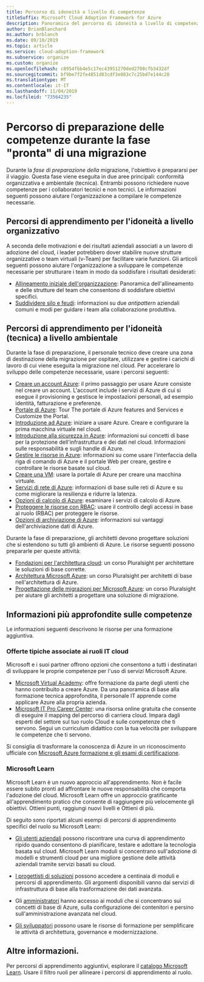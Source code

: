 ```yaml
---
title: Percorso di idoneità a livello di competenze
titleSuffix: Microsoft Cloud Adoption Framework for Azure
description: Panoramica del percorso di idoneità a livello di competenze
author: BrianBlanchard
ms.author: brblanch
ms.date: 09/10/2019
ms.topic: article
ms.service: cloud-adoption-framework
ms.subservice: organize
ms.custom: organize
ms.openlocfilehash: c8954fbb4e5c17ec43951270ded2708cfb3432df
ms.sourcegitcommit: bf9be7f2fe4851d83cdf3e083c7c25bd7e144c20
ms.translationtype: MT
ms.contentlocale: it-IT
ms.lasthandoff: 11/04/2019
ms.locfileid: "73564235"
---
```

# <a name="skills-readiness-path-during-the-ready-phase-of-a-migration"></a>Percorso di preparazione delle competenze durante la fase "pronta" di una migrazione

Durante la *fase di preparazione della* migrazione, l'obiettivo è prepararsi per il viaggio. Questa fase viene eseguita in due aree principali: conformità organizzativa e ambientale (tecnica). Entrambi possono richiedere nuove competenze per i collaboratori tecnici e non tecnici. Le informazioni seguenti possono aiutare l'organizzazione a compilare le competenze necessarie.

## <a name="organizational-readiness-learning-paths"></a>Percorsi di apprendimento per l'idoneità a livello organizzativo

A seconda delle motivazioni e dei risultati aziendali associati a un lavoro di adozione del cloud, i leader potrebbero dover stabilire nuove strutture organizzative o team virtuali (v-Team) per facilitare varie funzioni. Gli articoli seguenti possono aiutare l'organizzazione a sviluppare le competenze necessarie per strutturare i team in modo da soddisfare i risultati desiderati:

- [Allineamento iniziale dell'organizzazione](./index.md): Panoramica dell'allineamento e delle strutture del team che consentono di soddisfare obiettivi specifici.
- [Suddividere silo e feudi](./fiefdoms-silos.md): informazioni su due *antipattern* aziendali comuni e modi per guidare i team alla collaborazione produttiva.

## <a name="environmental-technical-readiness-learning-paths"></a>Percorsi di apprendimento per l'idoneità (tecnica) a livello ambientale

Durante la fase di preparazione, il personale tecnico deve creare una zona di destinazione della migrazione per ospitare, utilizzare e gestire i carichi di lavoro di cui viene eseguita la migrazione nel cloud. Per accelerare lo sviluppo delle competenze necessarie, usare i percorsi seguenti:

- [Creare un account Azure](https://docs.microsoft.com/learn/modules/create-an-azure-account): il primo passaggio per usare Azure consiste nel creare un account. L'account include i servizi di Azure di cui si esegue il provisioning e gestisce le impostazioni personali, ad esempio identità, fatturazione e preferenze.
- [Portale di Azure](https://docs.microsoft.com/learn/modules/tour-azure-portal): Tour The portale di Azure features and Services e Customize the Portal.
- [Introduzione ad Azure](https://docs.microsoft.com/learn/modules/welcome-to-azure): iniziare a usare Azure. Creare e configurare la prima macchina virtuale nel cloud.
- [Introduzione alla sicurezza in Azure](https://docs.microsoft.com/learn/modules/intro-to-security-in-azure): informazioni sui concetti di base per la protezione dell'infrastruttura e dei dati nel cloud. Informazioni sulle responsabilità e sugli handle di Azure.
- [Gestire le risorse in Azure](https://docs.microsoft.com/learn/paths/manage-resources-in-azure): informazioni su come usare l'interfaccia della riga di comando di Azure e il portale Web per creare, gestire e controllare le risorse basate sul cloud.
- [Creare una VM](https://docs.microsoft.com/learn/modules/create-windows-virtual-machine-in-azure): usare la portale di Azure per creare una macchina virtuale.
- [Servizi di rete di Azure](https://docs.microsoft.com/learn/modules/intro-to-azure-networking): informazioni di base sulle reti di Azure e su come migliorare la resilienza e ridurre la latenza.
- [Opzioni di calcolo di Azure](https://docs.microsoft.com/learn/modules/intro-to-azure-compute): esaminare i servizi di calcolo di Azure.
- [Proteggere le risorse con RBAC](https://docs.microsoft.com/learn/modules/secure-azure-resources-with-rbac): usare il controllo degli accessi in base al ruolo (RBAC) per proteggere le risorse.
- [Opzioni di archiviazione di Azure](https://docs.microsoft.com/learn/modules/intro-to-data-in-azure/index): informazioni sui vantaggi dell'archiviazione dati di Azure.

Durante la fase di preparazione, gli architetti devono progettare soluzioni che si estendono su tutti gli ambienti di Azure. Le risorse seguenti possono prepararle per queste attività:

- [Fondazioni per l'architettura cloud](https://app.pluralsight.com/library/courses/cloud-architecture-foundations): un corso Pluralsight per architettare le soluzioni di base corrette.
- [Architettura Microsoft Azure](https://app.pluralsight.com/library/courses/cloud-architecture-foundations): un corso Pluralsight per architetti di base nell'architettura di Azure.
- [Progettazione delle migrazioni per Microsoft Azure](https://app.pluralsight.com/library/courses/cloud-architecture-foundations): un corso Pluralsight per aiutare gli architetti a progettare una soluzione di migrazione.

## <a name="deeper-skills-exploration"></a>Informazioni più approfondite sulle competenze

Le informazioni seguenti descrivono le risorse per una formazione aggiuntiva.

### <a name="typical-mappings-of-cloud-it-roles"></a>Offerte tipiche associate ai ruoli IT cloud

Microsoft e i suoi partner offrono opzioni che consentono a tutti i destinatari di sviluppare le proprie competenze per l'uso di servizi Microsoft Azure.

- [Microsoft Virtual Academy](https://mva.microsoft.com/product-training/microsoft-azure): offre formazione da parte degli utenti che hanno contribuito a creare Azure. Da una panoramica di base alla formazione tecnica approfondita, il personale IT apprende come applicare Azure alla propria azienda.
- [Microsoft IT Pro Career Center](https://www.microsoft.com/itpro): una risorsa online gratuita che consente di eseguire il mapping del percorso di carriera cloud. Impara dagli esperti del settore sul tuo ruolo Cloud e sulle competenze che ti servono. Segui un curriculum didattico con la tua velocità per sviluppare le competenze che ti servono.

Si consiglia di trasformare la conoscenza di Azure in un riconoscimento ufficiale con [Microsoft Azure formazione e gli esami di certificazione](https://www.microsoft.com/learning/azure-certification.aspx).

### <a name="microsoft-learn"></a>Microsoft Learn

Microsoft Learn è un nuovo approccio all'apprendimento. Non è facile essere subito pronti ad affrontare le nuove responsabilità che comporta l'adozione del cloud. Microsoft Learn offre un approccio gratificante all'apprendimento pratico che consente di raggiungere più velocemente gli obiettivi. Ottieni punti, raggiungi nuovi livelli e Ottieni di più.

Di seguito sono riportati alcuni esempi di percorsi di apprendimento specifici del ruolo su Microsoft Learn:

- [Gli utenti aziendali](https://docs.microsoft.com/learn/browse/?roles=business-user) possono riscontrare una curva di apprendimento ripido quando consentono di pianificare, testare e adottare la tecnologia basata sul cloud. Microsoft Learn moduli si concentrano sull'adozione di modelli e strumenti cloud per una migliore gestione delle attività aziendali tramite servizi basati su cloud.

- [I progettisti di soluzioni](https://docs.microsoft.com/learn/browse/?roles=solution-architect) possono accedere a centinaia di moduli e percorsi di apprendimento. Gli argomenti disponibili vanno dai servizi di infrastruttura di base alla trasformazione dei dati avanzata.

- Gli [amministratori](https://docs.microsoft.com/learn/browse/?roles=administrator) hanno accesso ai moduli che si concentrano sui concetti di base di Azure, sulla configurazione dei contenitori e persino sull'amministrazione avanzata nel cloud.

- [Gli sviluppatori](https://docs.microsoft.com/learn/browse/?roles=developer&term=infrastructure) possono usare le risorse di formazione per semplificare le attività di architettura, governance e modernizzazione.

## <a name="learn-more"></a>Altre informazioni.

Per percorsi di apprendimento aggiuntivi, esplorare il [catalogo Microsoft Learn](https://docs.microsoft.com/learn/browse). Usare il filtro ruoli per allineare i percorsi di apprendimento al ruolo.
